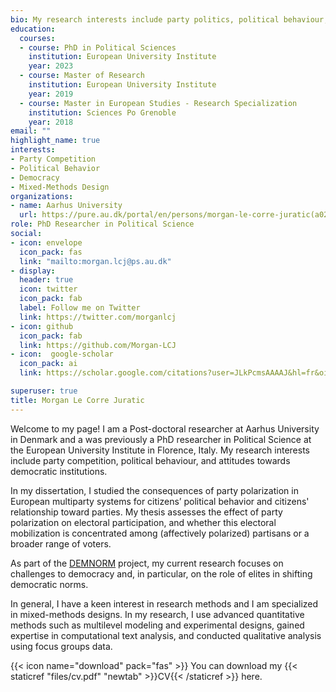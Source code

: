 ```yaml
---
bio: My research interests include party politics, political behaviour, political psychology and democracy.
education:
  courses:
  - course: PhD in Political Sciences
    institution: European University Institute
    year: 2023
  - course: Master of Research
    institution: European University Institute
    year: 2019
  - course: Master in European Studies - Research Specialization
    institution: Sciences Po Grenoble
    year: 2018
email: ""
highlight_name: true
interests:
- Party Competition
- Political Behavior
- Democracy
- Mixed-Methods Design
organizations:
- name: Aarhus University
  url: https://pure.au.dk/portal/en/persons/morgan-le-corre-juratic(a0240b92-f7e9-4e79-abaa-8175274082a9).html
role: PhD Researcher in Political Science
social:
- icon: envelope
  icon_pack: fas
  link: "mailto:morgan.lcj@ps.au.dk"
- display:
  header: true
  icon: twitter
  icon_pack: fab
  label: Follow me on Twitter
  link: https://twitter.com/morganlcj
- icon: github
  icon_pack: fab
  link: https://github.com/Morgan-LCJ
- icon:  google-scholar
  icon_pack: ai
  link: https://scholar.google.com/citations?user=JLkPcmsAAAAJ&hl=fr&oi=ao

superuser: true
title: Morgan Le Corre Juratic
---
```


Welcome to my page! I am a Post-doctoral researcher at Aarhus University in Denmark and a was previously a PhD researcher in Political Science at the European University Institute in Florence, Italy. My research interests include party competition, political behaviour, and attitudes towards democratic institutions. 

In my dissertation, I studied the consequences of party polarization in European multiparty systems for citizens’ political behavior and citizens' relationship toward parties. My thesis assesses the effect of party polarization on electoral participation, and whether this electoral mobilization is concentrated among (affectively polarized) partisans or a broader range of voters.

As part of the [DEMNORM](https://demnorm.github.io/) project, my current research focuses on challenges to democracy and, in particular, on the role of elites in shifting democratic norms. 

In general, I have a keen interest in research methods and I am specialized in mixed-methods designs. In my research, I use advanced quantitative methods such as multilevel modeling and experimental designs, gained expertise in computational text analysis, and conducted qualitative analysis using focus groups data.


{{< icon name="download" pack="fas" >}} You can download my {{< staticref "files/cv.pdf" "newtab" >}}CV{{< /staticref >}} here.
